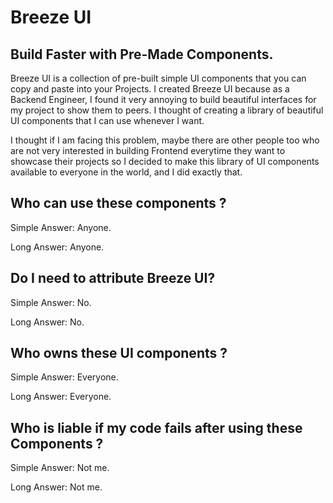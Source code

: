 # Breeze UI
## Build Faster with Pre-Made Components.

Breeze UI is a collection of pre-built simple UI components that you can copy and paste into your Projects. I created Breeze UI because as a Backend Engineer, I found it very annoying to build beautiful interfaces for my project to show them to peers. I thought of creating a library of beautiful UI components that I can use whenever I want. 

I thought if I am facing this problem, maybe there are other people too who are not very interested in building Frontend everytime they want to showcase their projects so I decided to make this library of UI components available to everyone in the world, and I did exactly that. 

## Who can use these components ?
Simple Answer: Anyone. 

Long Answer: Anyone.

## Do I need to attribute Breeze UI?
Simple Answer: No.

Long Answer: No.

## Who owns these UI components ?
Simple Answer: Everyone.

Long Answer: Everyone.

## Who is liable if my code fails after using these Components ?
Simple Answer: Not me.

Long Answer: Not me.